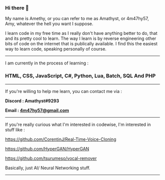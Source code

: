 ### Hi there 👋

My name is Amethy, or you can refer to me as Amathyst, or 4m47hy57, Amy, whatever the hell you want I suppose.

I learn code in my free time as I really don't have anything better to do, that and its pretty cool to learn.
The way I learn is by reverse engineering other bits of code on the internet that is publically available. I find this the easiest way to learn code, speaking personally of course.

--------------------------------------------------------------------------------------

I am currently in the process of learning :

### HTML, CSS, JavaScript, C#, Python, Lua, Batch, SQL And PHP

--------------------------------------------------------------------------------------

If you're willing to help me learn, you can contact me via :

**Discord : Amathyst#9293**

**Email : 4m47hy57@gmail.com**

--------------------------------------------------------------------------------------

If you're really curious what I'm interested in codewise, I'm interested in stuff like :

https://github.com/CorentinJ/Real-Time-Voice-Cloning

https://github.com/HyperGAN/HyperGAN

https://github.com/tsurumeso/vocal-remover

Basically, just AI/ Neural Networking stuff.

--------------------------------------------------------------------------------------


<!--
**Amathysto/Amathysto** is a ✨ _special_ ✨ repository because its `README.md` (this file) appears on your GitHub profile.

Here are some ideas to get you started:

- 🔭 I’m currently working on ...
- 🌱 I’m currently learning ...
- 👯 I’m looking to collaborate on ...
- 🤔 I’m looking for help with ...
- 💬 Ask me about ...
- 📫 How to reach me: ...
- 😄 Pronouns: ...
- ⚡ Fun fact: ...
-->
